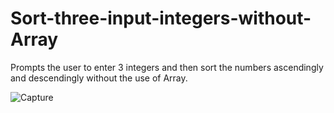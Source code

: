 # Sort-three-input-integers-without-Array
Prompts the user to enter 3 integers and then sort the numbers ascendingly and descendingly without the use of Array.

![Capture](https://user-images.githubusercontent.com/41565191/55310655-414dc280-5476-11e9-919c-6becb91b27a5.PNG)
